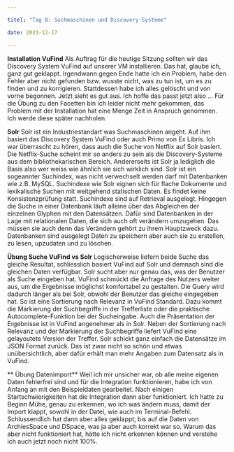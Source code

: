 ```yaml
---

titel: "Tag 8: Suchmaschinen und Discovery-Systeme"

date: 2021-12-17

---
```

**Installation VuFind**
Als Auftrag für die heutige Sitzung sollten wir das Discovery System VuFind auf unserer VM installieren. Das hat, glaube ich, ganz gut geklappt. Irgendwann gegen Ende hatte ich ein Problem, habe den Fehler aber nicht gefunden bzw. wusste nicht, was zu tun ist, um es zu finden und zu korrigieren. Stattdessen habe ich alles gelöscht und von vorne begonnen. Jetzt sieht es gut aus. Ich hoffe das passt jetzt also … Für die Übung zu den Facetten bin ich leider nicht mehr gekommen, das Problem mit der Installation hat eine Menge Zeit in Anspruch genommen. Ich werde diese später nachholen. 

**Solr**
Solr ist ein Industriestandart was Suchmaschinen angeht. Auf ihm basiert das Discovery System VuFind oder auch Primo von Ex Libris. Ich war überrascht zu hören, dass auch die Suche von Netflix auf Solr basiert. Die Netflix-Suche scheint mir so anders zu sein als die Discovery-Systeme aus dem bibliothekarischen Bereich. Andererseits ist Solr ja lediglich die Basis also wer weiss wie ähnlich sie sich wirklich sind.  Solr ist ein sogeannter Suchindex, was nicht verwechselt werden darf mit Datenbanken wie z.B. MySQL. Suchindexe wie Solr eignen sich für flache Dokumente und lexikalische Suchen mit weitgehend statischen Daten. Es findet keine Konsistenzprüfung statt. Suchindexe sind auf Retrieval ausgelegt. Hingegen die Suche in einer Datenbank läuft alleine über das Abgleichen der einzelnen Glyphen mit den Datensätzen. Dafür sind Datenbanken in der Lage mit relationalen Daten, die sich auch oft verändern umzugehen. Das müssen sie auch denn das Verändern gehört zu ihrem Hauptzweck dazu. Datenbanken sind ausgelegt Daten zu speichern aber auch sie zu erstellen, zu lesen, upzudaten und zu löschen. 

**Übung Suche VuFind vs Solr**
Logischerweise liefern beide Suche das gleiche Resultat, schliesslich basiert VuFind auf Solr und demnach sind die gleichen Daten verfügbar. Solr sucht aber nur genau das, was der Benutzer als Suche eingeben hat. VuFind schmückt die Anfrage des Nutzers weiter aus, um die Ergebnisse möglichst komfortabel zu gestalten. Die Query wird dadurch länger als bei Solr, obwohl der Benutzer das gleiche eingegeben hat. So ist eine Sortierung nach Relevanz in VuFind Standard. Dazu kommt die Markierung der Suchbegriffe in der Trefferliste oder die praktische Autocomplete-Funktion bei der Sucheingabe. Auch die Präsentation der Ergebnisse ist in VuFind angenehmer als in Solr. Neben der Sortierung nach Relevanz und der Markierung der Suchbegriffe liefert VuFind eine gelayoutete Version der Treffer. Solr schickt ganz einfach die Datensätze im JSON Format zurück. Das ist zwar nicht so schön und etwas unübersichtlich, aber dafür erhält man mehr Angaben zum Datensatz als in VuFind.

** Übung Datenimport**
Weil ich mir unsicher war, ob alle meine eigenen Daten fehlerfrei sind und für die Integration funktionieren, habe ich von Anfang an mit den Beispieldaten gearbeitet. Nach einigen Startschwierigkeiten hat die Integration dann aber funktioniert. Ich hatte zu Beginn Mühe, genau zu erkennen, wo ich was ändern muss, damit der Import klappt, sowohl in der Datei, wie auch im Terminal-Befehl. Schlussendlich hat dann aber alles geklappt, bis auf die Daten von ArchiesSpace und DSpace, was ja aber auch korrekt war so. Warum das aber nicht funktioniert hat, hätte ich nicht erkennen können und verstehe ich auch jetzt noch nicht 100%. 
